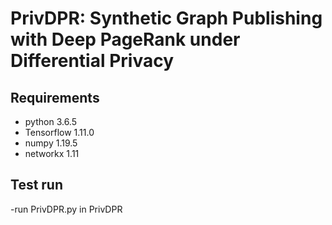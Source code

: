 # PrivDPR: Synthetic Graph Publishing with Deep PageRank under Differential Privacy

## Requirements
- python 3.6.5
- Tensorflow 1.11.0
- numpy 1.19.5
- networkx 1.11

## Test run
-run PrivDPR.py in PrivDPR
